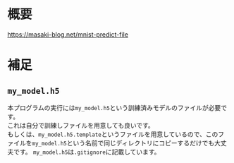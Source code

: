 # 概要
https://masaki-blog.net/mnist-predict-file

# 補足
## `my_model.h5`
本プログラムの実行には`my_model.h5`という訓練済みモデルのファイルが必要です。  
これは自分で訓練しファイルを用意しても良いです。  
もしくは、`my_model.h5.template`というファイルを用意しているので、このファイルを`my_model.h5`という名前で同じディレクトリにコピーするだけでも大丈夫です。
`my_model.h5`は`.gitignore`に記載しています。
